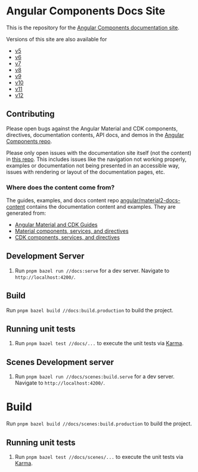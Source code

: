 # Angular Components Docs Site

This is the repository for the [Angular Components documentation site](https://material.angular.dev/).

Versions of this site are also available for
- [v5](https://v5.material.angular.dev/)
- [v6](https://v6.material.angular.dev/)
- [v7](https://v7.material.angular.dev/)
- [v8](https://v8.material.angular.dev/)
- [v9](https://v9.material.angular.dev/)
- [v10](https://v10.material.angular.dev/)
- [v11](https://v11.material.angular.dev/)
- [v12](https://material.angular.dev/)

## Contributing

Please open bugs against the Angular Material and CDK components, directives, documentation
contents, API docs, and demos in the
[Angular Components repo](https://github.com/angular/components/issues).

Please only open issues with the documentation site itself (not the content) in
[this repo](https://github.com/angular/material.angular.dev/issues). This includes issues like the
navigation not working properly, examples or documentation not being presented in an accessible way,
issues with rendering or layout of the documentation pages, etc.

### Where does the content come from?

The guides, examples, and docs content repo
[angular/material2-docs-content](https://github.com/angular/material2-docs-content) contains the
documentation content and examples. They are generated from:
- [Angular Material and CDK Guides](https://github.com/angular/components/tree/main/guides)
- [Material components, services, and directives](https://github.com/angular/components/tree/main/src/material)
- [CDK components, services, and directives](https://github.com/angular/components/tree/main/src/cdk)

## Development Server

1. Run `pnpm bazel run //docs:serve` for a dev server. Navigate to `http://localhost:4200/`.

## Build

Run `pnpm bazel build //docs:build.production` to build the project.

## Running unit tests

1. Run `pnpm bazel test //docs/...` to execute the unit tests via [Karma](https://karma-runner.github.io).

## Scenes Development server

1. Run `pnpm bazel run //docs/scenes:build.serve` for a dev server. Navigate to `http://localhost:4200/`.

# Build

Run `pnpm bazel build //docs/scenes:build.production` to build the project.

## Running unit tests

1. Run `pnpm bazel test //docs/scenes/...` to execute the unit tests via [Karma](https://karma-runner.github.io).
